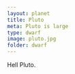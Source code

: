 ```yaml
---
layout: planet
title: Pluto
meta: Pluto is large
type: dwarf
image: pluto.jpg
folder: dwarf
---
```

Hell Pluto.